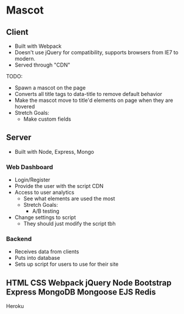 # Mascot

## Client
* Built with Webpack
* Doesn't use jQuery for compatibility, supports browsers from IE7 to modern.
* Served through "CDN"

TODO:
* Spawn a mascot on the page
* Converts all title tags to data-title to remove default behavior
* Make the mascot move to title'd elements on page when they are hovered
* Stretch Goals:
  * Make custom fields

## Server
* Built with Node, Express, Mongo

### Web Dashboard
* Login/Register
* Provide the user with the script CDN
* Access to user analytics
  * See what elements are used the most
  * Stretch Goals:
    * A/B testing
* Change settings to script
  * They should just modify the script tbh

### Backend
* Receives data from clients
* Puts into database
* Sets up script for users to use for their site


HTML
CSS
Webpack
jQuery
Node
Bootstrap
Express
MongoDB
Mongoose
EJS
Redis
---
Heroku
